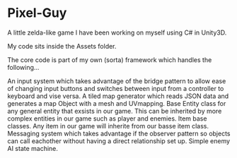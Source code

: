 # Pixel-Guy

A little zelda-like game I have been working on myself using C# in Unity3D.


My code sits inside the Assets folder.


The core code is part of my own (sorta) framework which handles the following... 

An input system which takes advantage of the bridge pattern to allow ease of changing input buttons and switches between input from 
a controller to keyboard and vise versa. 
A tiled map generator which reads JSON data and generates a map Object with a mesh and UVmapping.
Base Entity class for any general entity that exsists in our game. This can be inherited by more complex entities in our game such as player and enemies. 
Item base classes. Any item in our game will inherite from our basse item class. 
Messaging system which takes advantage if the observer pattern so objects can call eachother without having a direct relationship set up.
Simple enemy AI state machine. 
